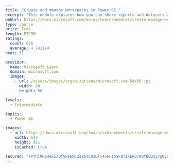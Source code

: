 ```yaml
---
title: "Create and manage workspaces in Power BI "
excerpt: "This module explains how you can share reports and datasets with your users and how to create a deployment strategy that makes sense for you and your organization. Furthermore, you will learn about data lineage in Microsoft Power BI."
webUrl: https://docs.microsoft.com/en-us/learn/modules/create-manage-workspaces-power-bi/
type: course
price: Free
length: PT29M
ratings:
  count: 676
  average: 4.741124
heat: 51

provider:
  name: Microsoft Learn
  domain: microsoft.com
  images:
    - url: /assets/images/organizations/microsoft.com-50x50.jpg
      width: 50
      height: 50

levels:
  - Intermediate

topics:
  - Power BI

images:
  - url: https://docs.microsoft.com/learn/achievements/create-manage-workspaces-power-bi-social.png
    width: 643
    height: 321
    isCached: true

secured: "+PYhlKHp4ewiaQfyHsEM7Zs86tCO1UlT456FIoGFOTIxEHJv9OYEQDZy/gOEaHzOCc3LkcN+w/KpbkxqNqizJslK8mvr2Ibd/FMV/y/JM7436QWEtbX6Fp7fy8DuoayhtNt6ttelPIskHECoupRZZXcwQy8DyErLylbV0dE2T24bqLtk9zn6KUM1jEjG43k7yU3dEApsclxxWpCvcTDTVNQ+W5mWi73VxfN7eJ2OnA6gdtOZYOIDpx6jqAZK+lFYf28WqQUwFB4oKk9NfljoaR37ststwCH38hACBT4Om5NZ0SJ12S6nqrAqQqu3EExp07AONXK5+pY3RFEsjwmjs3UpnUBX3XUpMpLXnwnMkbu/gJTC8VweT4ovHLPT8B4ltg2lRQG8qFmEmrzzPo9VjM+PIjtQ0YX3SETn2dHwtNE=;/HvBUHOItEJYJyh2T7v6dw=="
---
```


